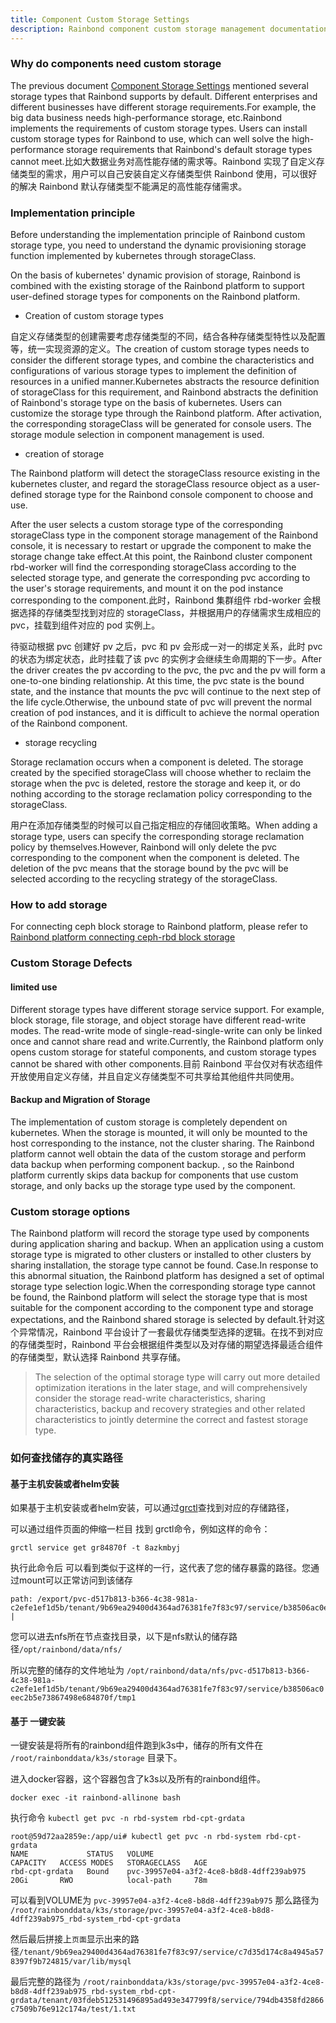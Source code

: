 ```yaml
---
title: Component Custom Storage Settings
description: Rainbond component custom storage management documentation
---
```


### Why do components need custom storage

The previous document [Component Storage Settings](./index) mentioned several storage types that Rainbond supports by default. Different enterprises and different businesses have different storage requirements.For example, the big data business needs high-performance storage, etc.Rainbond implements the requirements of custom storage types. Users can install custom storage types for Rainbond to use, which can well solve the high-performance storage requirements that Rainbond's default storage types cannot meet.比如大数据业务对高性能存储的需求等。Rainbond 实现了自定义存储类型的需求，用户可以自己安装自定义存储类型供 Rainbond 使用，可以很好的解决 Rainbond 默认存储类型不能满足的高性能存储需求。

### Implementation principle

Before understanding the implementation principle of Rainbond custom storage type, you need to understand the dynamic provisioning storage function implemented by kubernetes through storageClass.

On the basis of kubernetes' dynamic provision of storage, Rainbond is combined with the existing storage of the Rainbond platform to support user-defined storage types for components on the Rainbond platform.

- Creation of custom storage types

自定义存储类型的创建需要考虑存储类型的不同，结合各种存储类型特性以及配置等，统一实现资源的定义。The creation of custom storage types needs to consider the different storage types, and combine the characteristics and configurations of various storage types to implement the definition of resources in a unified manner.Kubernetes abstracts the resource definition of storageClass for this requirement, and Rainbond abstracts the definition of Rainbond's storage type on the basis of kubernetes. Users can customize the storage type through the Rainbond platform. After activation, the corresponding storageClass will be generated for console users. The storage module selection in component management is used.

- creation of storage

The Rainbond platform will detect the storageClass resource existing in the kubernetes cluster, and regard the storageClass resource object as a user-defined storage type for the Rainbond console component to choose and use.

After the user selects a custom storage type of the corresponding storageClass type in the component storage management of the Rainbond console, it is necessary to restart or upgrade the component to make the storage change take effect.At this point, the Rainbond cluster component rbd-worker will find the corresponding storageClass according to the selected storage type, and generate the corresponding pvc according to the user's storage requirements, and mount it on the pod instance corresponding to the component.此时，Rainbond 集群组件 rbd-worker 会根据选择的存储类型找到对应的 storageClass，并根据用户的存储需求生成相应的 pvc，挂载到组件对应的 pod 实例上。

待驱动根据 pvc 创建好 pv 之后，pvc 和 pv 会形成一对一的绑定关系，此时 pvc 的状态为绑定状态，此时挂载了该 pvc 的实例才会继续生命周期的下一步。After the driver creates the pv according to the pvc, the pvc and the pv will form a one-to-one binding relationship. At this time, the pvc state is the bound state, and the instance that mounts the pvc will continue to the next step of the life cycle.Otherwise, the unbound state of pvc will prevent the normal creation of pod instances, and it is difficult to achieve the normal operation of the Rainbond component.

- storage recycling

Storage reclamation occurs when a component is deleted. The storage created by the specified storageClass will choose whether to reclaim the storage when the pvc is deleted, restore the storage and keep it, or do nothing according to the storage reclamation policy corresponding to the storageClass.

用户在添加存储类型的时候可以自己指定相应的存储回收策略。When adding a storage type, users can specify the corresponding storage reclamation policy by themselves.However, Rainbond will only delete the pvc corresponding to the component when the component is deleted. The deletion of the pvc means that the storage bound by the pvc will be selected according to the recycling strategy of the storageClass.

### How to add storage

For connecting ceph block storage to Rainbond platform, please refer to [Rainbond platform connecting ceph-rbd block storage](https://t.goodrain.com/d/8324-rook-ceph-v18)

### Custom Storage Defects

#### limited use

Different storage types have different storage service support. For example, block storage, file storage, and object storage have different read-write modes. The read-write mode of single-read-single-write can only be linked once and cannot share read and write.Currently, the Rainbond platform only opens custom storage for stateful components, and custom storage types cannot be shared with other components.目前 Rainbond 平台仅对有状态组件开放使用自定义存储，并且自定义存储类型不可共享给其他组件共同使用。

#### Backup and Migration of Storage

The implementation of custom storage is completely dependent on kubernetes. When the storage is mounted, it will only be mounted to the host corresponding to the instance, not the cluster sharing. The Rainbond platform cannot well obtain the data of the custom storage and perform data backup when performing component backup. , so the Rainbond platform currently skips data backup for components that use custom storage, and only backs up the storage type used by the component.

### Custom storage options

The Rainbond platform will record the storage type used by components during application sharing and backup. When an application using a custom storage type is migrated to other clusters or installed to other clusters by sharing installation, the storage type cannot be found. Case.In response to this abnormal situation, the Rainbond platform has designed a set of optimal storage type selection logic.When the corresponding storage type cannot be found, the Rainbond platform will select the storage type that is most suitable for the component according to the component type and storage expectations, and the Rainbond shared storage is selected by default.针对这个异常情况，Rainbond 平台设计了一套最优存储类型选择的逻辑。在找不到对应的存储类型时，Rainbond 平台会根据组件类型以及对存储的期望选择最适合组件的存储类型，默认选择 Rainbond 共享存储。

> The selection of the optimal storage type will carry out more detailed optimization iterations in the later stage, and will comprehensively consider the storage read-write characteristics, sharing characteristics, backup and recovery strategies and other related characteristics to jointly determine the correct and fastest storage type.

### 如何查找储存的真实路径

#### 基于主机安装或者helm安装

如果基于主机安装或者helm安装，可以通过[grctl](https://rainbond.com/docs/ops-guide/tools/grctl/)查找到对应的存储路径，

可以通过组件页面的伸缩一栏目 找到 grctl命令，例如这样的命令：

```shell
grctl service get gr84870f -t 8azkmbyj
```

执行此命令后 可以看到类似于这样的一行，这代表了您的储存暴露的路径。您通过mount可以正常访问到该储存

```shell
path: /export/pvc-d517b813-b366-4c38-981a-c2efe1ef1d5b/tenant/9b69ea29400d4364ad76381fe7f83c97/service/b38506ac0eec2b5e73867498e684870f/tmp1 |
```

您可以进去nfs所在节点查找目录，以下是nfs默认的储存路径`/opt/rainbond/data/nfs/`

所以完整的储存的文件地址为 `/opt/rainbond/data/nfs/pvc-d517b813-b366-4c38-981a-c2efe1ef1d5b/tenant/9b69ea29400d4364ad76381fe7f83c97/service/b38506ac0eec2b5e73867498e684870f/tmp1`

#### 基于 一键安装

一键安装是将所有的rainbond组件跑到k3s中，储存的所有文件在 `/root/rainbonddata/k3s/storage` 目录下。

进入docker容器，这个容器包含了k3s以及所有的rainbond组件。

```shell
docker exec -it rainbond-allinone bash
```

执行命令 `kubectl get pvc -n rbd-system rbd-cpt-grdata`

```shell
root@59d72aa2859e:/app/ui# kubectl get pvc -n rbd-system rbd-cpt-grdata
NAME             STATUS   VOLUME                                     CAPACITY   ACCESS MODES   STORAGECLASS   AGE
rbd-cpt-grdata   Bound    pvc-39957e04-a3f2-4ce8-b8d8-4dff239ab975   20Gi       RWO            local-path     78m
```

可以看到VOLUME为 `pvc-39957e04-a3f2-4ce8-b8d8-4dff239ab975`
那么路径为 `/root/rainbonddata/k3s/storage/pvc-39957e04-a3f2-4ce8-b8d8-4dff239ab975_rbd-system_rbd-cpt-grdata`

然后最后拼接上`页面`显示出来的路径`/tenant/9b69ea29400d4364ad76381fe7f83c97/service/c7d35d174c8a4945a578397f9b724815/var/lib/mysql`

最后完整的路径为 `/root/rainbonddata/k3s/storage/pvc-39957e04-a3f2-4ce8-b8d8-4dff239ab975_rbd-system_rbd-cpt-grdata/tenant/03fdeb512531496895ad493e347799f8/service/794db4358fd2866c7509b76e912c174a/test/1.txt`
